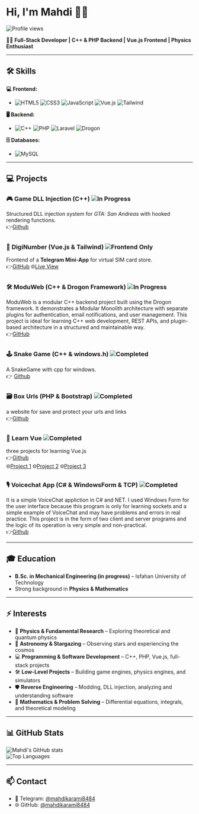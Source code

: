 # Hi, I'm Mahdi 👋🤫

![Profile views](https://komarev.com/ghpvc/?username=mahdikarami8484&color=green)

👨‍💻 **Full-Stack Developer | C++ & PHP Backend | Vue.js Frontend | Physics Enthusiast**

---

## 🛠️ Skills

**💻 Frontend:**  
-  ![HTML5](https://img.shields.io/badge/HTML5-E34F26?style=flat&logo=html5&logoColor=white) 
![CSS3](https://img.shields.io/badge/CSS3-1572B6?style=flat&logo=css3&logoColor=white) 
![JavaScript](https://img.shields.io/badge/JS-F7DF1E?style=flat&logo=javascript&logoColor=black) 
![Vue.js](https://img.shields.io/badge/Vue.js-35495E?style=flat&logo=vue.js&logoColor=4FC08D) 
![Tailwind](https://img.shields.io/badge/Tailwind-06B6D4?style=flat&logo=tailwindcss&logoColor=white)

**🖥️ Backend:**  
-  ![C++](https://img.shields.io/badge/C++-00599C?style=flat&logo=c%2B%2B&logoColor=white) 
![PHP](https://img.shields.io/badge/PHP-777BB4?style=flat&logo=php&logoColor=white) 
![Laravel](https://img.shields.io/badge/Laravel-F05340?style=flat&logo=laravel&logoColor=white) 
![Drogon](https://img.shields.io/badge/Drogon-fff?style=flat&logo=redragon&logoColor=black)  

**🗄️ Databases:**  
-  ![MySQL](https://img.shields.io/badge/MySQL-4479A1?style=flat&logo=mysql&logoColor=white) 

---

## 💻 Projects

### 🎮 **Game DLL Injection (C++)** ![In Progress](https://img.shields.io/badge/Status-In%20Progress-yellow)
Structured DLL injection system for *GTA: San Andreas* with hooked rendering functions.  
👉[Github](https://github.com/mahdikarami8484/DoomDLL)

## 

### 📱 **DigiNumber (Vue.js & Tailwind)** ![Frontend Only](https://img.shields.io/badge/Info-Frontend%20Only-blue)    
Frontend of a **Telegram Mini-App** for virtual SIM card store.  
👉[GitHub](https://github.com/mahdikarami8484/diginumber)
🌐[Live View](https://mahdikarami8484.github.io/diginumber/front-end/build)

## 

### 🛠️ **ModuWeb (C++ & Drogon Framework)** ![In Progress](https://img.shields.io/badge/Status-In%20Progress-yellow)
ModuWeb is a modular C++ backend project built using the Drogon framework. It demonstrates a Modular Monolith architecture with separate plugins for authentication, email notifications, and user management. This project is ideal for learning C++ web development, REST APIs, and plugin-based architecture in a structured and maintainable way.   
👉[GitHub](https://github.com/mahdikarami8484/ModuWeb)

## 

### 🕹️ **Snake Game (C++ & windows.h)** ![Completed](https://img.shields.io/badge/Status-Completed-green)
A SnakeGame with cpp for windows.  
👉 [Github](https://github.com/mahdikarami8484/SnakeGame)

## 

### 🗃️ **Box Urls (PHP & Bootstrap)** ![Completed](https://img.shields.io/badge/Status-Completed-green)
a website for save and protect your urls and links  
👉[Github](https://github.com/mahdikarami8484/Box-Urls)

## 

### 📖 **Learn Vue** ![Completed](https://img.shields.io/badge/Status-Completed-green)
three projects for learning Vue.js  
👉[Github](https://github.com/mahdikarami8484/learn-vue)  
🌐[Project 1](https://mahdikarami8484.github.io/learn-vue/project1) 
🌐[Project 2](https://mahdikarami8484.github.io/learn-vue/project2) 
🌐[Project 3](https://mahdikarami8484.github.io/learn-vue/project3) 

##

### 🎙️ **Voicechat App (C# & WindowsForm & TCP)** ![Completed](https://img.shields.io/badge/Status-Completed-green)  
It is a simple VoiceChat appliction in C# and NET.
I used Windows Form for the user interface because this program is only for learning sockets and a simple example of VoiceChat and may have problems and errors in real practice.
This project is in the form of two client and server programs and the logic of its operation is very simple and non-practical.  
👉[Github](https://github.com/mahdikarami8484/VoicechatApp)

---

## 🎓 Education
- **B.Sc. in Mechanical Engineering (in progress)** – Isfahan University of Technology  
- Strong background in **Physics & Mathematics**  

---

## ⚡️ Interests
- 🧪 **Physics & Fundamental Research** – Exploring theoretical and quantum physics  
- 🌌 **Astronomy & Stargazing** – Observing stars and experiencing the cosmos  
- 💻 **Programming & Software Development** – C++, PHP, Vue.js, full-stack projects  
- 🛠️ **Low-Level Projects** – Building game engines, physics engines, and simulators  
- 🛡️ **Reverse Engineering** – Modding, DLL injection, analyzing and understanding software  
- 📝 **Mathematics & Problem Solving** – Differential equations, integrals, and theoretical modeling  


---

## 📊 GitHub Stats
![Mahdi's GitHub stats](https://github-readme-stats.vercel.app/api?username=mahdikarami8484&show_icons=true&theme=dark)  
![Top Languages](https://github-readme-stats.vercel.app/api/top-langs/?username=mahdikarami8484&layout=compact&theme=dark)

---

## 📫 Contact
- 📧 Telegram: [@mahdikarami8484](https://t.me/mahdikarami8484)  
- 🌐 GitHub: [@mahdikarami8484](https://github.com/mahdikarami8484)
